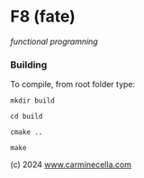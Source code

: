 # F8 (fate)

*functional programning*


### Building

To compile, from root folder type:

`mkdir build`

`cd build`

`cmake ..`

`make`


(c) 2024 www.carminecella.com

